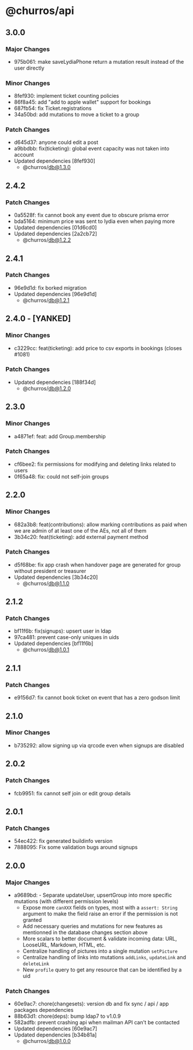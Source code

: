 # @churros/api

## 3.0.0

### Major Changes

- 975b061: make saveLydiaPhone return a mutation result instead of the user directly

### Minor Changes

- 8fef930: implement ticket counting policies
- 86f8a45: add "add to apple wallet" support for bookings
- 687fb54: fix Ticket.registrations
- 34a50bd: add mutations to move a ticket to a group

### Patch Changes

- d645d37: anyone could edit a post
- a9bbdbb: fix(ticketing): global event capacity was not taken into account
- Updated dependencies [8fef930]
  - @churros/db@1.3.0

## 2.4.2

### Patch Changes

- 0a5528f: fix cannot book any event due to obscure prisma error
- bda5164: minimum price was sent to lydia even when paying more
- Updated dependencies [01d6cd0]
- Updated dependencies [2a2cb72]
  - @churros/db@1.2.2

## 2.4.1

### Patch Changes

- 96e9d1d: fix borked migration
- Updated dependencies [96e9d1d]
  - @churros/db@1.2.1

## 2.4.0 - [YANKED]

### Minor Changes

- c3229cc: feat(ticketing): add price to csv exports in bookings (closes #1081)

### Patch Changes

- Updated dependencies [188f34d]
  - @churros/db@1.2.0

## 2.3.0

### Minor Changes

- a4871ef: feat: add Group.membership

### Patch Changes

- cf6bee2: fix permissions for modifying and deleting links related to users
- 0f65a48: fix: could not self-join groups

## 2.2.0

### Minor Changes

- 682a3b8: feat(contributions): allow marking contributions as paid when we are admin of at least one of the AEs, not all of them
- 3b34c20: feat(ticketing): add external payment method

### Patch Changes

- d5f68be: fix app crash when handover page are generated for group without president or treasurer
- Updated dependencies [3b34c20]
  - @churros/db@1.1.0

## 2.1.2

### Patch Changes

- bf11f6b: fix(signups): upsert user in ldap
- 97ca481: prevent case-only uniques in uids
- Updated dependencies [bf11f6b]
  - @churros/db@1.0.1

## 2.1.1

### Patch Changes

- e9156d7: fix cannot book ticket on event that has a zero godson limit

## 2.1.0

### Minor Changes

- b735292: allow signing up via qrcode even when signups are disabled

## 2.0.2

### Patch Changes

- fcb9951: fix cannot self join or edit group details

## 2.0.1

### Patch Changes

- 54ec422: fix generated buildinfo version
- 7888095: Fix some validation bugs around signups

## 2.0.0

### Major Changes

- a9689bd: - Separate updateUser, upsertGroup into more specific mutations (with different permission levels)
  - Expose more `canXXX` fields on types, most with a `assert: String` argument to make the field raise an error if the permission is not granted
  - Add necessary queries and mutations for new features as mentionned in the database changes section above
  - More scalars to better document & validate incoming data: URL, LooseURL, Markdown, HTML, etc.
  - Centralize handling of pictures into a single mutation `setPicture`
  - Centralize handling of links into mutations `addLinks`, `updateLink` and `deleteLink`
  - New `profile` query to get any resource that can be identified by a uid

### Patch Changes

- 60e9ac7: chore(changesets): version db and fix sync / api / app packages dependencies
- 88b63d1: chore(deps): bump ldap7 to v1.0.9
- 582adfb: prevent crashing api when mailman API can't be contacted
- Updated dependencies [60e9ac7]
- Updated dependencies [b34b81a]
  - @churros/db@1.0.0
